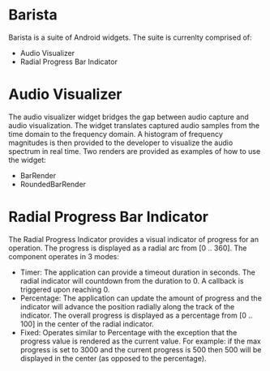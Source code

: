 Barista
=======

Barista is a suite of Android widgets. The suite is currenlty comprised of:
* Audio Visualizer
* Radial Progress Bar Indicator

Audio Visualizer
================
The audio visualizer widget bridges the gap between audio capture and audio visualization. The widget translates captured audio samples from the time domain to the frequency domain. A histogram of frequency magnitudes is then provided to the developer to visualize the audio spectrum in real time.
Two renders are provided as examples of how to use the widget:
* BarRender
* RoundedBarRender

Radial Progress Bar Indicator
================
The Radial Progress Indicator provides a visual indicator of progress for an operation. The progress is displayed as a radial arc from [0 .. 360].
The component operates in 3 modes:
* Timer: The application can provide a timeout duration in seconds. The radial indicator will countdown from the duration to 0. A callback is triggered upon reaching 0.
* Percentage: The application can update the amount of progress and the indicator will advance the position radially along the track of the indicator. The overall progress is displayed as a percentage from [0 .. 100] in the center of the radial indicator.
* Fixed: Operates similar to Percentage with the exception that the progress value is rendered as the current value. For example: if the max progress is set to 3000 and the current progress is 500 then 500 will be displayed in the center (as opposed to the percentage).
